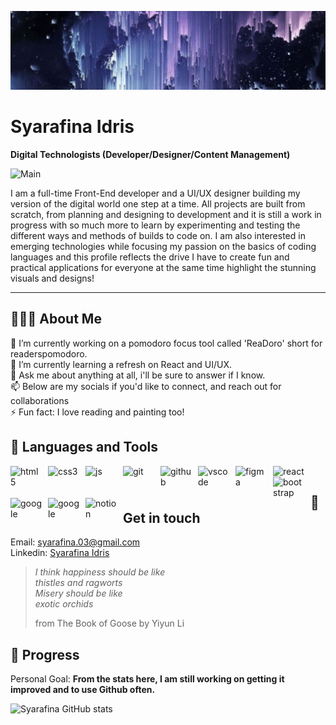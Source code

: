 ![Header](./headerbannerver2editednew.jpg)
# Syarafina Idris
**Digital Technologists (Developer/Designer/Content Management)**

![Main](https://i.giphy.com/media/v1.Y2lkPTc5MGI3NjExd2NoaW14cXE0a2JpZnM1cGk2cDE4azdtdWszZnBiMHFkNm5rMWU5ZiZlcD12MV9pbnRlcm5hbF9naWZfYnlfaWQmY3Q9Zw/26tn33aiTi1jkl6H6/giphy.gif)

I am a full-time Front-End developer and a UI/UX designer building my version of the digital world one step at a time. All projects are built from scratch, from planning and designing to development and it is still a work in progress with so much more to learn by experimenting and testing the different ways and methods of builds to code on. I am also interested in emerging technologies while focusing my passion on the basics of coding languages and this profile reflects the drive I have to create fun and practical applications for everyone at the same time highlight the stunning visuals and designs!

---

## 👩🏻‍💼 About Me

🔭 I’m currently working on a pomodoro focus tool called 'ReaDoro' short for readerspomodoro.<br/>
🌱 I’m currently learning a refresh on React and UI/UX.<br/>
💬 Ask me about anything at all, i'll be sure to answer if I know.<br/>
📫 Below are my socials if you'd like to connect, and reach out for collaborations<br/>
⚡ Fun fact: I love reading and painting too!<br/>

## 🧰 Languages and Tools

<img align="left" alt="html5" width="50px" style="padding-right:10px;" src="https://cdn.jsdelivr.net/gh/devicons/devicon@latest/icons/html5/html5-plain.svg" />
<img align="left" alt="css3" width="50px" style="padding-right:10px;" src="https://cdn.jsdelivr.net/gh/devicons/devicon@latest/icons/css3/css3-plain.svg" />
<img align="left" alt="js" width="50px" style="padding-right:10px;" src="https://cdn.jsdelivr.net/gh/devicons/devicon@latest/icons/javascript/javascript-plain.svg" />
<img align="left" alt="git" width="50px" style="padding-right:10px;" src="https://cdn.jsdelivr.net/gh/devicons/devicon@latest/icons/git/git-plain.svg" />
<img align="left" alt="github" width="50px" style="padding-right:10px;" src="https://cdn.jsdelivr.net/gh/devicons/devicon@latest/icons/github/github-original.svg" />
<img align="left" alt="vscode" width="50px" style="padding-right:10px;" src="https://cdn.jsdelivr.net/gh/devicons/devicon@latest/icons/vscode/vscode-original.svg" />
<img align="left" alt="figma" width="50px" style="padding-right:10px;" src="https://cdn.jsdelivr.net/gh/devicons/devicon@latest/icons/figma/figma-original.svg" />
<img align="left" alt="react" width="50px" style="padding-right:10px;" src="https://cdn.jsdelivr.net/gh/devicons/devicon@latest/icons/react/react-original.svg" />
<img align="left" alt="bootstrap" width="50px" style="padding-right:10px;" src="https://cdn.jsdelivr.net/gh/devicons/devicon@latest/icons/bootstrap/bootstrap-original.svg" />   
<img align="left" alt="google" width="50px" style="padding-right:10px;" src="https://cdn.jsdelivr.net/gh/devicons/devicon@latest/icons/nodejs/nodejs-original.svg" /> 
<img align="left" alt="google" width="50px" style="padding-right:10px;" src="https://cdn.jsdelivr.net/gh/devicons/devicon@latest/icons/wordpress/wordpress-plain.svg" />
<img align="left" alt="notion" width="50px" style="padding-right:10px;" src="https://cdn.jsdelivr.net/gh/devicons/devicon@latest/icons/notion/notion-original.svg" /><br />


## 📲 Get in touch

Email: syarafina.03@gmail.com<br/>
Linkedin: [Syarafina Idris](www.linkedin.com/in/syarafina-idris)<br/>

> _I think happiness should be like_<br />
> _thistles and ragworts_ <br />
> _Misery should be like_ <br />
> _exotic orchids_ <br />
>
> from The Book of Goose by Yiyun Li


## 🎯 Progress

Personal Goal: **From the stats here, I am still working on getting it improved and to use Github often.**

![Syarafina GitHub stats](https://github-readme-stats.vercel.app/api?username=finahere&show_icons=true&theme=panda)
<!-- ![Top Languages](https://github-readme-stats.vercel.app/api/top-langs/?username=finahere&layout=compact) -->

<!--
**finahere/finahere** is a ✨ _special_ ✨ repository because its `README.md` (this file) appears on your GitHub profile.
-->
